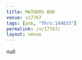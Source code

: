 ```yaml
---
title: MATHERS BAR
venue: v17767
tags: [pub, "fhrs:144033"]
permalink: /v/17767/
layout: venue
---
```

null